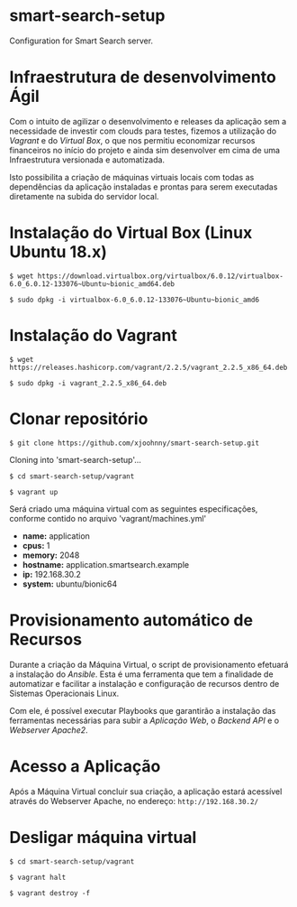 # smart-search-setup
Configuration for Smart Search server.

# Infraestrutura de desenvolvimento Ágil
Com o intuito de agilizar o desenvolvimento e releases da aplicação sem a necessidade de investir com clouds para testes, fizemos a utilização do *Vagrant* e do *Virtual Box*, o que nos permitiu economizar recursos financeiros no início do projeto e ainda sim desenvolver em cima de uma Infraestrutura versionada e automatizada.

Isto possibilita a criação de máquinas virtuais locais com todas as dependências da aplicação instaladas e prontas para serem executadas diretamente na subida do servidor local.

# Instalação do Virtual Box (Linux Ubuntu 18.x)
`$ wget https://download.virtualbox.org/virtualbox/6.0.12/virtualbox-6.0_6.0.12-133076~Ubuntu~bionic_amd64.deb`

`$ sudo dpkg -i virtualbox-6.0_6.0.12-133076~Ubuntu~bionic_amd6`

# Instalação do Vagrant
`$ wget https://releases.hashicorp.com/vagrant/2.2.5/vagrant_2.2.5_x86_64.deb`

`$ sudo dpkg -i vagrant_2.2.5_x86_64.deb`

# Clonar repositório
`$ git clone https://github.com/xjoohnny/smart-search-setup.git`

Cloning into 'smart-search-setup'...

`$ cd smart-search-setup/vagrant`

`$ vagrant up`

Será criado uma máquina virtual com as seguintes especificações, conforme contido no arquivo 'vagrant/machines.yml'
- **name:** application
- **cpus:** 1
- **memory:** 2048
- **hostname:** application.smartsearch.example
- **ip:** 192.168.30.2
- **system:** ubuntu/bionic64

# Provisionamento automático de Recursos
Durante a criação da Máquina Virtual, o script de provisionamento efetuará a instalação do *Ansible*. Esta é uma ferramenta que tem a finalidade de automatizar e facilitar a instalação e configuração de recursos dentro de Sistemas Operacionais Linux.

Com ele, é possível executar Playbooks que garantirão a instalação das ferramentas necessárias para subir a *Aplicação Web*, o *Backend API* e o *Webserver Apache2*.

# Acesso a Aplicação
Após a Máquina Virtual concluir sua criação, a aplicação estará acessível através do Webserver Apache, no endereço: `http://192.168.30.2/`

# Desligar máquina virtual
`$ cd smart-search-setup/vagrant`

`$ vagrant halt`

`$ vagrant destroy -f`
